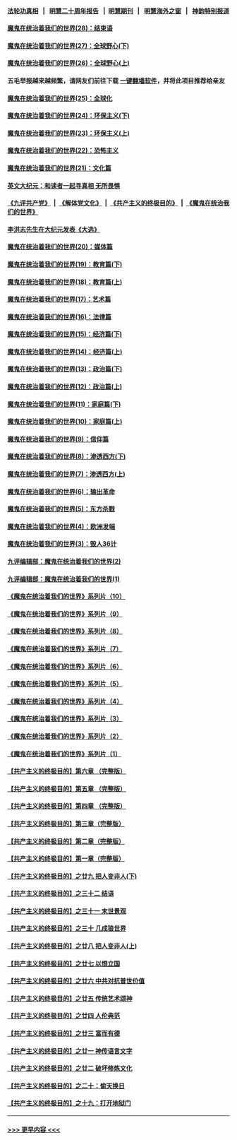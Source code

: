 #### [法轮功真相](https://github.com/gfw-breaker/truth/blob/master/README.md?t=0) &nbsp;&nbsp;|&nbsp;&nbsp; [明慧二十周年报告](https://github.com/gfw-breaker/mh-reports/blob/master/README.md?t=0) &nbsp;&nbsp;|&nbsp;&nbsp;[明慧期刊](https://github.com/gfw-breaker/mh-qikan) &nbsp;&nbsp;|&nbsp;&nbsp; [明慧海外之窗](https://github.com/gfw-breaker/mh-news/blob/master/README.md?t=0) &nbsp;&nbsp;|&nbsp;&nbsp; [神韵特别报道](https://github.com/gfw-breaker/mh-news/blob/master/shenyun.md?t=0)
#### [魔鬼在统治着我们的世界(28)：结束语](../pages/nsc422/n10936246.md?t=07040552) 
#### [魔鬼在统治着我们的世界(27)：全球野心(下)](../pages/nsc422/n10928319.md?t=07040552) 
#### [魔鬼在统治着我们的世界(26)：全球野心(上)](../pages/nsc422/n10900318.md?t=07040552) 
#### 五毛举报越来越频繁，请网友们前往下载 [一键翻墙软件](https://github.com/gfw-breaker/ssr-accounts)，并将此项目推荐给亲友
#### [魔鬼在统治着我们的世界(25)：全球化](../pages/nsc422/n10788205.md?t=07040552) 
#### [魔鬼在统治着我们的世界(24)：环保主义(下)](../pages/nsc422/n10695307.md?t=07040552) 
#### [魔鬼在统治着我们的世界(23)：环保主义(上)](../pages/nsc422/n10688613.md?t=07040552) 
#### [魔鬼在统治着我们的世界(22)：恐怖主义](../pages/nsc422/n10614727.md?t=07040552) 
#### [魔鬼在统治着我们的世界(21)：文化篇](../pages/nsc422/n10597706.md?t=07040552) 
#### [英文大纪元：和读者一起寻真相 无所畏惧](../pages/nsc422/n12542027.md?t=07040552) 
#### [《九评共产党》](https://github.com/begood0513/9ping.md/blob/master/README.md) &nbsp;|&nbsp; [《解体党文化》](../../../../jtdwh.md/blob/master/README.md)  &nbsp;|&nbsp; [《共产主义的终极目的》](../../../../gczydzjmd.md/blob/master/README.md) &nbsp;|&nbsp; [《魔鬼在统治我们的世界》](../../../../mgztzwmdsj.md/blob/master/README.md) 
#### [李洪志先生在大纪元发表《大选》](../pages/nsc422/n12534746.md?t=07040552) 
#### [魔鬼在统治着我们的世界(20)：媒体篇](../pages/nsc422/n10586579.md?t=07040552) 
#### [魔鬼在统治着我们的世界(19)：教育篇(下)](../pages/nsc422/n10564808.md?t=07040552) 
#### [魔鬼在统治着我们的世界(18)：教育篇(上)](../pages/nsc422/n10526970.md?t=07040552) 
#### [魔鬼在统治着我们的世界(17)：艺术篇](../pages/nsc422/n10499093.md?t=07040552) 
#### [魔鬼在统治着我们的世界(16)：法律篇](../pages/nsc422/n10485969.md?t=07040552) 
#### [魔鬼在统治着我们的世界(15)：经济篇(下)](../pages/nsc422/n10469975.md?t=07040552) 
#### [魔鬼在统治着我们的世界(14)：经济篇(上)](../pages/nsc422/n10457370.md?t=07040552) 
#### [魔鬼在统治着我们的世界(13)：政治篇(下)](../pages/nsc422/n10448270.md?t=07040552) 
#### [魔鬼在统治着我们的世界(12)：政治篇(上)](../pages/nsc422/n10444576.md?t=07040552) 
#### [魔鬼在统治着我们的世界(11)：家庭篇(下)](../pages/nsc422/n10440961.md?t=07040552) 
#### [魔鬼在统治着我们的世界(10)：家庭篇(上)](../pages/nsc422/n10435448.md?t=07040552) 
#### [魔鬼在统治着我们的世界(9)：信仰篇](../pages/nsc422/n10432159.md?t=07040552) 
#### [魔鬼在统治着我们的世界(8)：渗透西方(下)](../pages/nsc422/n10429603.md?t=07040552) 
#### [魔鬼在统治着我们的世界(7)：渗透西方(上)](../pages/nsc422/n10426013.md?t=07040552) 
#### [魔鬼在统治着我们的世界(6)：输出革命](../pages/nsc422/n10421536.md?t=07040552) 
#### [魔鬼在统治着我们的世界(5)：东方杀戮](../pages/nsc422/n10417707.md?t=07040552) 
#### [魔鬼在统治着我们的世界(4)：欧洲发端](../pages/nsc422/n10414890.md?t=07040552) 
#### [魔鬼在统治着我们的世界(3)：毁人36计](../pages/nsc422/n10411583.md?t=07040552) 
#### [九评编辑部：魔鬼在统治着我们的世界(2)](../pages/nsc422/n10410036.md?t=07040552) 
#### [九评编辑部：魔鬼在统治着我们的世界(1)](../pages/nsc422/n10406825.md?t=07040552) 
#### [《魔鬼在统治着我们的世界》系列片（10）](../pages/nsc422/n12292670.md?t=07040552) 
#### [《魔鬼在统治着我们的世界》系列片（9）](../pages/nsc422/n12290859.md?t=07040552) 
#### [《魔鬼在统治着我们的世界》系列片（8）](../pages/nsc422/n12287445.md?t=07040552) 
#### [《魔鬼在统治着我们的世界》系列片（7）](../pages/nsc422/n12283425.md?t=07040552) 
#### [《魔鬼在统治着我们的世界》系列片（6）](../pages/nsc422/n12282314.md?t=07040552) 
#### [《魔鬼在统治着我们的世界》系列片（5）](../pages/nsc422/n12281419.md?t=07040552) 
#### [《魔鬼在统治着我们的世界》系列片（4）](../pages/nsc422/n12274024.md?t=07040552) 
#### [《魔鬼在统治着我们的世界》系列片（3）](../pages/nsc422/n12271322.md?t=07040552) 
#### [《魔鬼在统治着我们的世界》系列片（2）](../pages/nsc422/n12269049.md?t=07040552) 
#### [《魔鬼在统治着我们的世界》系列片（1）](../pages/nsc422/n12267575.md?t=07040552) 
#### [【共产主义的终极目的】第六章 （完整版）](../pages/nsc422/n11428913.md?t=07040552) 
#### [【共产主义的终极目的】第五章 （完整版）](../pages/nsc422/n11428912.md?t=07040552) 
#### [【共产主义的终极目的】第四章 （完整版）](../pages/nsc422/n11428907.md?t=07040552) 
#### [【共产主义的终极目的】第三章（完整版）](../pages/nsc422/n11428848.md?t=07040552) 
#### [【共产主义的终极目的】第二章（完整版）](../pages/nsc422/n11428831.md?t=07040552) 
#### [【共产主义的终极目的】第一章（完整版）](../pages/nsc422/n11417651.md?t=07040552) 
#### [【共产主义的终极目的】之廿九 把人变非人(下)](../pages/nsc422/n11344140.md?t=07040552) 
#### [【共产主义的终极目的】之三十二 结语](../pages/nsc422/n11360535.md?t=07040552) 
#### [【共产主义的终极目的】之三十一 末世景观](../pages/nsc422/n11351129.md?t=07040552) 
#### [【共产主义的终极目的】之三十 几成狼世界](../pages/nsc422/n11348280.md?t=07040552) 
#### [【共产主义的终极目的】之廿八 把人变非人(上)](../pages/nsc422/n11340492.md?t=07040552) 
#### [【共产主义的终极目的】之廿七 以恨立国](../pages/nsc422/n11336944.md?t=07040552) 
#### [【共产主义的终极目的】之廿六 中共对抗普世价值](../pages/nsc422/n11324785.md?t=07040552) 
#### [【共产主义的终极目的】之廿五 传统艺术颂神](../pages/nsc422/n11296396.md?t=07040552) 
#### [【共产主义的终极目的】之廿四 人伦典范](../pages/nsc422/n11296397.md?t=07040552) 
#### [【共产主义的终极目的】之廿三 富而有德](../pages/nsc422/n11283598.md?t=07040552) 
#### [【共产主义的终极目的】之廿一 神传语言文字](../pages/nsc422/n11263265.md?t=07040552) 
#### [【共产主义的终极目的】之廿二 破坏修炼文化](../pages/nsc422/n11245728.md?t=07040552) 
#### [【共产主义的终极目的】之二十：偷天换日](../pages/nsc422/n11238846.md?t=07040552) 
#### [【共产主义的终极目的】之十九：打开地狱门](../pages/nsc422/n11206376.md?t=07040552) 

----
#### [ >>> 更早内容 <<< ](../indexes/nsc422-earlier.md)
